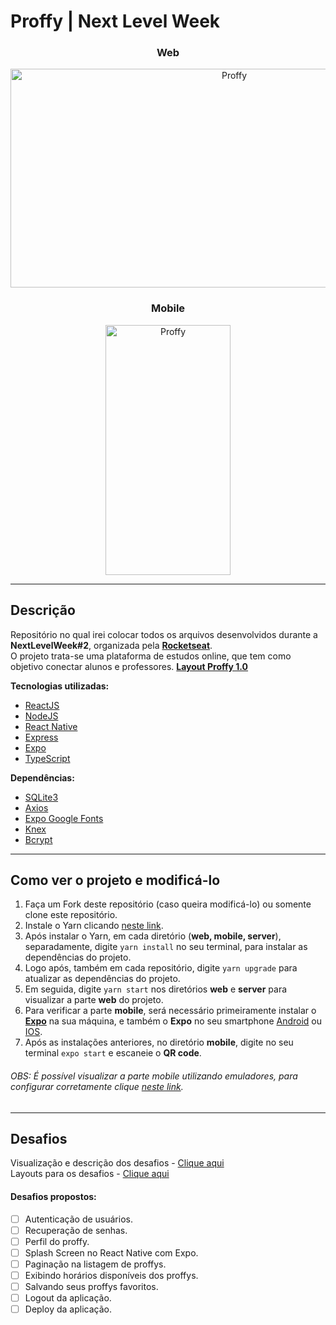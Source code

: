 # Proffy | Next Level Week

<h3 align="center">Web</h3>
<p align="center">
  <img src="https://i.imgur.com/qPIHc32.png" alt="Proffy" width="700px" height="350">
</p>

<h3 align="center">Mobile</h3>
<p align="center">
  <img src="https://i.imgur.com/BFScX7f.png" alt="Proffy" width="200px" height="400">
</p>

------------

## Descrição ##
Repositório no qual irei colocar todos os arquivos desenvolvidos durante a **NextLevelWeek#2**, organizada pela [**Rocketseat**](https://rocketseat.com.br).<br />
O projeto trata-se uma plataforma de estudos online, que tem como objetivo conectar alunos e professores. [**Layout Proffy 1.0**](https://www.figma.com/file/GHGS126t7WYjnPZdRKChJF/Proffy-Web?node-id=0%3A1)

**Tecnologias utilizadas:**
- [ReactJS](https://pt-br.reactjs.org)
- [NodeJS](https://nodejs.org/en/)
- [React Native](https://reactnative.dev)
- [Express](https://expressjs.com)
- [Expo](https://expo.io/tools#cli)
- [TypeScript](https://www.typescriptlang.org)

**Dependências:**
- [SQLite3](https://www.npmjs.com/package/sqlite3)
- [Axios](https://www.npmjs.com/package/axios)
- [Expo Google Fonts](https://github.com/expo/google-fonts)
- [Knex](http://knexjs.org)
- [Bcrypt](https://www.npmjs.com/package/bcrypt)

------------
## Como ver o projeto e modificá-lo ##

1. Faça um Fork deste repositório (caso queira modificá-lo) ou somente clone este repositório.
2. Instale o Yarn clicando [neste link](https://classic.yarnpkg.com/en/docs/install/#debian-stable).
3. Após instalar o Yarn, em cada diretório (**web, mobile, server**), separadamente, digite `yarn install` no seu terminal, para instalar as dependências do projeto.
4. Logo após, também em cada repositório, digite `yarn upgrade` para atualizar as dependências do projeto.
5. Em seguida, digite `yarn start` nos diretórios **web** e **server** para visualizar a parte **web** do projeto.
6. Para verificar a parte **mobile**, será necessário primeiramente instalar o [**Expo**](https://expo.io/tools#cli) na sua máquina, e também o **Expo** no seu smartphone [Android](https://play.google.com/store/search?q=expo&c=apps&hl=pt_BR) ou [IOS](https://apps.apple.com/br/app/expo-client/id982107779).
7. Após as instalações anteriores, no diretório **mobile**, digite no seu terminal `expo start` e escaneie o **QR code**.
###### OBS: É possível visualizar a parte mobile utilizando emuladores, para configurar corretamente clique [neste link](https://www.youtube.com/watch?v=eSjFDWYkdxM&list=WL&index=10&t=0s). ######
------------

## Desafios ##
Visualização e descrição dos desafios - [Clique aqui](https://www.notion.so/Vers-o-2-0-Proffy-eefca1b981694cd0a895613bc6235970) <br />
Layouts para os desafios - [Clique aqui](https://github.com/AllanCapistrano/next-level-week-2/releases/tag/1.0)

#### Desafios propostos: ####
- [ ] Autenticação de usuários.
- [ ] Recuperação de senhas.
- [ ] Perfil do proffy.
- [ ] Splash Screen no React Native com Expo.
- [ ] Paginação na listagem de proffys.
- [ ] Exibindo horários disponíveis dos proffys.
- [ ] Salvando seus proffys favoritos.
- [ ] Logout da aplicação.
- [ ] Deploy da aplicação.
